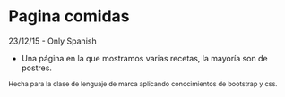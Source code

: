 # Pagina comidas
23/12/15 - Only Spanish

- Una página en la que mostramos varias recetas, la mayoría son de postres.

<sub> Hecha para la clase de lenguaje de marca aplicando conocimientos de bootstrap y css.</sub>
